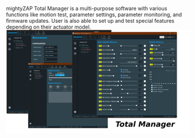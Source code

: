 mightyZAP Total Manager is a multi-purpose software with various functions like motion test, parameter settings, parameter monitoring, and firmware updates. User is also able to set up and test special features depending on their actuator model.
![total_image](./img/total_image.png)